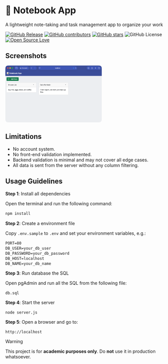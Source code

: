 # 📝 Notebook App

A lightweight note-taking and task management app to organize your work

[![GitHub Release](https://img.shields.io/github/release/umf-iti-200/notebook-app.svg)](https://github.com/umf-iti-200/notebook-app/releases/latest)
[![GitHub contributors](https://img.shields.io/github/contributors/umf-iti-200/notebook-app.svg)](https://github.com/umf-iti-200/notebook-app/graphs/contributors)
[![GitHub stars](https://img.shields.io/github/stars/umf-iti-200/notebook-app.svg)](https://github.com/umf-iti-200/notebook-app)
![GitHub License](https://img.shields.io/github/license/umf-iti-200/notebook-app)
[![Open Source Love](https://badges.frapsoft.com/os/v1/open-source.svg?v=103)](https://github.com/ellerbrock/open-source-badges/)

## Screenshots

<img src="https://raw.githubusercontent.com/umf-iti-200/notebook-app/main/public/images/screenshot.png" width="60%">

## Limitations

 - No account system.
 - No front-end validation implemented.
 - Backend validation is minimal and may not cover all edge cases.
 - All data is sent from the server without any column filtering.

## Usage Guidelines

**Step 1**: Install all dependencies

Open the terminal and run the following command:

```bash
npm install
```

**Step 2**: Create a environment file

Copy `.env.sample` to `.env` and set your environment variables, e.g.:

```properties
PORT=80
DB_USER=your_db_user
DB_PASSWORD=your_db_password
DB_HOST=localhost
DB_NAME=your_db_name
```

**Step 3**: Run database the SQL

Open pgAdmin and run all the SQL from the following file:

```
db.sql
```

**Step 4**: Start the server

```bash
node server.js
```

**Step 5**: Open a browser and go to:

```url
http://localhost
```

> [!WARNING]
> This project is for **academic purposes only**. Do **not** use it in production whatsoever.
